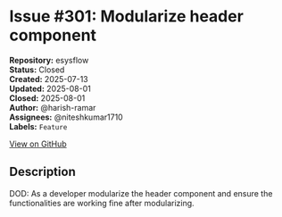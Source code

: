 # Issue #301: Modularize header component

**Repository:** esysflow  
**Status:** Closed  
**Created:** 2025-07-13  
**Updated:** 2025-08-01  
**Closed:** 2025-08-01  
**Author:** @harish-ramar  
**Assignees:** @niteshkumar1710  
**Labels:** `Feature`  

[View on GitHub](https://github.com/Simtestlab/esysflow/issues/301)

## Description

DOD: As a developer modularize the header component and ensure the functionalities are working fine after modularizing.